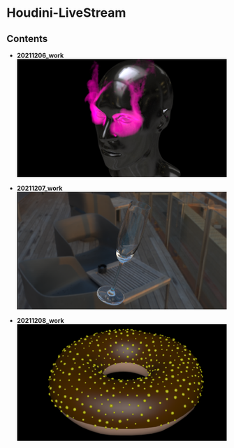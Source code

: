 # Houdini-LiveStream

## Contents

- **20211206_work**  
  <img src="captures\20211206_work.png" alt="20211206_work" width="640" />

- **20211207_work**  
  <img src="captures\20211207_work.png" alt="20211207_work" width="640" />

- **20211208_work**  
  <img src="captures\20211208_work.png" alt="20211208_work" width="640" />



